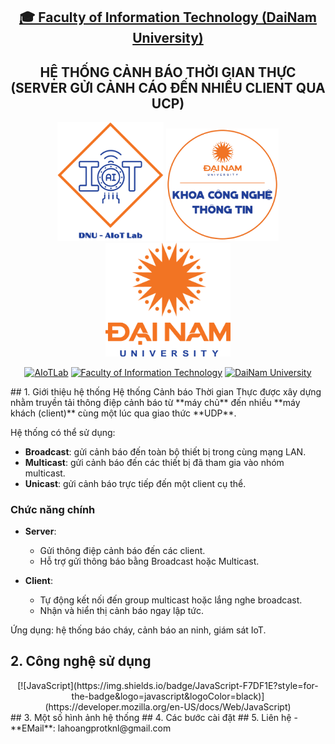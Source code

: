 <h2 align="center">
    <a href="https://dainam.edu.vn/vi/khoa-cong-nghe-thong-tin">
    🎓 Faculty of Information Technology (DaiNam University)
    </a>
</h2>
<h2 align="center">
   HỆ THỐNG CẢNH BÁO THỜI GIAN THỰC (SERVER GỬI CẢNH CÁO ĐẾN NHIỀU CLIENT QUA UCP)
</h2>
<div align="center">
    <p align="center">
        <img src="docs/aiotlab_logo.png" alt="AIoTLab Logo" width="170"/>
        <img src="docs/fitdnu_logo.png" alt="AIoTLab Logo" width="180"/>
        <img src="docs/dnu_logo.png" alt="DaiNam University Logo" width="200"/>
    </p>

[![AIoTLab](https://img.shields.io/badge/AIoTLab-green?style=for-the-badge)](https://www.facebook.com/DNUAIoTLab)
[![Faculty of Information Technology](https://img.shields.io/badge/Faculty%20of%20Information%20Technology-blue?style=for-the-badge)](https://dainam.edu.vn/vi/khoa-cong-nghe-thong-tin)
[![DaiNam University](https://img.shields.io/badge/DaiNam%20University-orange?style=for-the-badge)](https://dainam.edu.vn)

</div>
## 1. Giới thiệu hệ thống
Hệ thống Cảnh báo Thời gian Thực được xây dựng nhằm truyền tải thông điệp cảnh báo từ **máy chủ** đến nhiều **máy khách (client)** cùng một lúc qua giao thức **UDP**.  

Hệ thống có thể sử dụng:
- **Broadcast**: gửi cảnh báo đến toàn bộ thiết bị trong cùng mạng LAN.  
- **Multicast**: gửi cảnh báo đến các thiết bị đã tham gia vào nhóm multicast.  
- **Unicast**: gửi cảnh báo trực tiếp đến một client cụ thể.  

### Chức năng chính
- **Server**:  
  - Gửi thông điệp cảnh báo đến các client.  
  - Hỗ trợ gửi thông báo bằng Broadcast hoặc Multicast.  

- **Client**:  
  - Tự động kết nối đến group multicast hoặc lắng nghe broadcast.  
  - Nhận và hiển thị cảnh báo ngay lập tức.  

Ứng dụng: hệ thống báo cháy, cảnh báo an ninh, giám sát IoT.
## 2. Công nghệ sử dụng
<div align="center">
[![JavaScript](https://img.shields.io/badge/JavaScript-F7DF1E?style=for-the-badge&logo=javascript&logoColor=black)](https://developer.mozilla.org/en-US/docs/Web/JavaScript)
</div>
## 3. Một số hình ảnh hệ thống
## 4. Các bước cài đặt 
## 5. Liên hệ
- **EMail**: lahoangprotknl@gmail.com
